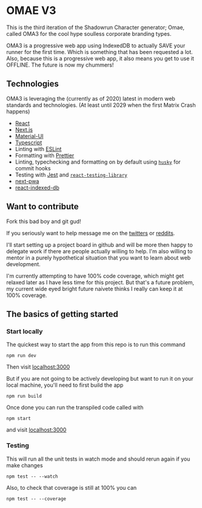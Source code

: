 # OMAE V3

This is the third iteration of the Shadowrun Character generator; Omae, called OMA3 for the cool hype soulless corporate branding types.

OMA3 is a progressive web app using IndexedDB to actually SAVE your runner for the first time. Which is something that has been requested a lot. Also, because this is a progressive web app, it also means you get to use it OFFLINE. The future is now my chummers!

## Technologies

OMA3 is leveraging the (currently as of 2020) latest in modern web standards and technologies. (At least until 2029 when the first Matrix Crash happens)

- [React](https://reactjs.org/)
- [Next.js](https://nextjs.org/)
- [Material-UI](https://material-ui.com/)
- [Typescript](https://www.typescriptlang.org/)
- Linting with [ESLint](https://eslint.org/)
- Formatting with [Prettier](https://prettier.io/)
- Linting, typechecking and formatting on by default using [`husky`](https://github.com/typicode/husky) for commit hooks
- Testing with [Jest](https://jestjs.io/) and [`react-testing-library`](https://testing-library.com/docs/react-testing-library/intro)
- [next-pwa](https://github.com/shadowwalker/next-pwa#readme)
- [react-indexed-db](https://github.com/assuncaocharles/react-indexed-db)

## Want to contribute

Fork this bad boy and git gud!

If you seriously want to help message me on the [twitters](https://twitter.com/dethstrobe) or [reddits](https://www.reddit.com/user/dethstrobe).

I'll start setting up a project board in github and will be more then happy to delegate work if there are people actually willing to help. I'm also willing to mentor in a purely hypothetical situation that you want to learn about web development.

I'm currently attempting to have 100% code coverage, which might get relaxed later as I have less time for this project. But that's a future problem, my current wide eyed bright future naivete thinks I really can keep it at 100% coverage.

## The basics of getting started

### Start locally

The quickest way to start the app from this repo is to run this command

```
npm run dev
```

Then visit [localhost:3000](http://localhost:3000/)

But if you are not going to be actively developing but want to run it on your local machine, you'll need to first build the app

```
npm run build
```

Once done you can run the transpiled code called with

```
npm start
```

and visit [localhost:3000](http://localhost:3000/)

### Testing

This will run all the unit tests in watch mode and should rerun again if you make changes

```
npm test -- --watch
```

Also, to check that coverage is still at 100% you can

```
npm test -- --coverage
```
